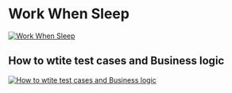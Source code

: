 # Work When Sleep

[![Work When Sleep](https://user-images.githubusercontent.com/4492335/128799216-39fd56ea-d687-47d5-bc38-73e092aee4d6.jpg)](https://youtu.be/ms_r9Teyb7M)

## How to wtite test cases and Business logic

[![How to wtite test cases and Business logic](https://user-images.githubusercontent.com/4492335/129431957-9414e98f-265a-4557-8759-fa1d674a341c.jpg)](https://youtu.be/5MrjP0vvpbg)






